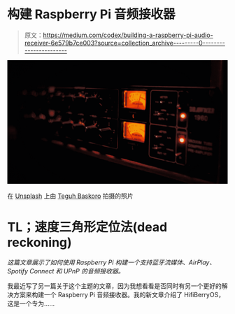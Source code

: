 # 构建 Raspberry Pi 音频接收器

> 原文：<https://medium.com/codex/building-a-raspberry-pi-audio-receiver-6e579b7ce003?source=collection_archive---------0----------------------->

![](img/f66584c0f910d64317f3c04a96bb18c6.png)

在 [Unsplash](https://unsplash.com/@teguhbas?utm_source=unsplash&utm_medium=referral&utm_content=creditCopyText) 上由 [Teguh Baskoro](https://unsplash.com/@teguhbas?utm_source=unsplash&utm_medium=referral&utm_content=creditCopyText) 拍摄的照片

# TL；速度三角形定位法(dead reckoning)

*这篇文章展示了如何使用 Raspberry Pi 构建一个支持蓝牙流媒体、AirPlay、Spotify Connect 和 UPnP 的音频接收器。*

我最近写了另一篇关于这个主题的文章，因为我想看看是否同时有另一个更好的解决方案来构建一个 Raspberry Pi 音频接收器。我的新文章介绍了 HifiBerryOS，这是一个专为……